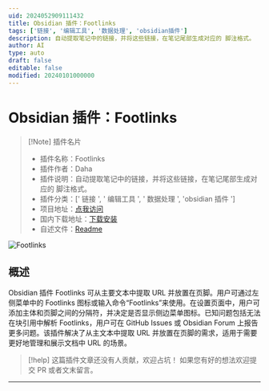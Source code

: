 ```yaml
---
uid: 2024052909111432
title: Obsidian 插件：Footlinks
tags: ['链接', '编辑工具', '数据处理', 'obsidian插件']
description: 自动提取笔记中的链接，并将这些链接，在笔记尾部生成对应的 脚注格式。
author: AI
type: auto
draft: false
editable: false
modified: 20240101000000
---
```


# Obsidian 插件：Footlinks

> [!Note] 插件名片
> - 插件名称：Footlinks
> - 插件作者：Daha
> - 插件说明：自动提取笔记中的链接，并将这些链接，在笔记尾部生成对应的 脚注格式。
> - 插件分类：[' 链接 ', ' 编辑工具 ', ' 数据处理 ', 'obsidian 插件 ']
> - 项目地址：[点我访问](https://github.com/DahaWong/obsidian-footlinks)
> - 国内下载地址：[下载安装](https://pkmer.cn/products/plugin/pluginMarket/?footlinks)
> - 自述文件：[Readme](https://ghproxy.net/https://raw.githubusercontent.com/DahaWong/obsidian-footlinks/main/README.md)

![Footlinks](https://cdn.pkmer.cn/covers/footlinks.PNG!pkmer)

## 概述

Obsidian 插件 Footlinks 可从主要文本中提取 URL 并放置在页脚。用户可通过左侧菜单中的 Footlinks 图标或输入命令“Footlinks”来使用。在设置页面中，用户可添加主体和页脚之间的分隔符，并决定是否显示侧边菜单图标。已知问题包括无法在块引用中解析 Footlinks，用户可在 GitHub Issues 或 Obsidian Forum 上报告更多问题。该插件解决了从主文本中提取 URL 并放置在页脚的需求，适用于需要更好地管理和展示文档中 URL 的场景。

> [!help]
> 这篇插件文章还没有人贡献，欢迎占坑！
> 如果您有好的想法欢迎提交 PR 或者文末留言。

---



